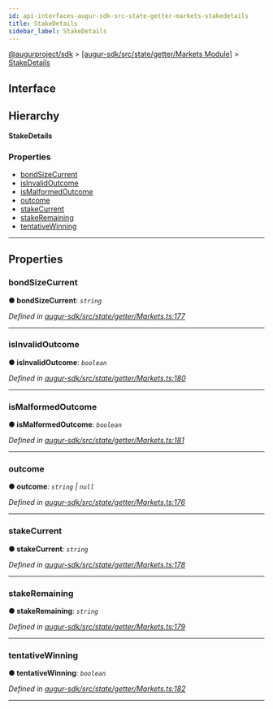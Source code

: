```yaml
---
id: api-interfaces-augur-sdk-src-state-getter-markets-stakedetails
title: StakeDetails
sidebar_label: StakeDetails
---
```


[@augurproject/sdk](api-readme.md) > [[augur-sdk/src/state/getter/Markets Module]](api-modules-augur-sdk-src-state-getter-markets-module.md) > [StakeDetails](api-interfaces-augur-sdk-src-state-getter-markets-stakedetails.md)

## Interface

## Hierarchy

**StakeDetails**

### Properties

* [bondSizeCurrent](api-interfaces-augur-sdk-src-state-getter-markets-stakedetails.md#bondsizecurrent)
* [isInvalidOutcome](api-interfaces-augur-sdk-src-state-getter-markets-stakedetails.md#isinvalidoutcome)
* [isMalformedOutcome](api-interfaces-augur-sdk-src-state-getter-markets-stakedetails.md#ismalformedoutcome)
* [outcome](api-interfaces-augur-sdk-src-state-getter-markets-stakedetails.md#outcome)
* [stakeCurrent](api-interfaces-augur-sdk-src-state-getter-markets-stakedetails.md#stakecurrent)
* [stakeRemaining](api-interfaces-augur-sdk-src-state-getter-markets-stakedetails.md#stakeremaining)
* [tentativeWinning](api-interfaces-augur-sdk-src-state-getter-markets-stakedetails.md#tentativewinning)

---

## Properties

<a id="bondsizecurrent"></a>

###  bondSizeCurrent

**● bondSizeCurrent**: *`string`*

*Defined in [augur-sdk/src/state/getter/Markets.ts:177](https://github.com/AugurProject/augur/blob/0787bf1a23/packages/augur-sdk/src/state/getter/Markets.ts#L177)*

___
<a id="isinvalidoutcome"></a>

###  isInvalidOutcome

**● isInvalidOutcome**: *`boolean`*

*Defined in [augur-sdk/src/state/getter/Markets.ts:180](https://github.com/AugurProject/augur/blob/0787bf1a23/packages/augur-sdk/src/state/getter/Markets.ts#L180)*

___
<a id="ismalformedoutcome"></a>

###  isMalformedOutcome

**● isMalformedOutcome**: *`boolean`*

*Defined in [augur-sdk/src/state/getter/Markets.ts:181](https://github.com/AugurProject/augur/blob/0787bf1a23/packages/augur-sdk/src/state/getter/Markets.ts#L181)*

___
<a id="outcome"></a>

###  outcome

**● outcome**: *`string` \| `null`*

*Defined in [augur-sdk/src/state/getter/Markets.ts:176](https://github.com/AugurProject/augur/blob/0787bf1a23/packages/augur-sdk/src/state/getter/Markets.ts#L176)*

___
<a id="stakecurrent"></a>

###  stakeCurrent

**● stakeCurrent**: *`string`*

*Defined in [augur-sdk/src/state/getter/Markets.ts:178](https://github.com/AugurProject/augur/blob/0787bf1a23/packages/augur-sdk/src/state/getter/Markets.ts#L178)*

___
<a id="stakeremaining"></a>

###  stakeRemaining

**● stakeRemaining**: *`string`*

*Defined in [augur-sdk/src/state/getter/Markets.ts:179](https://github.com/AugurProject/augur/blob/0787bf1a23/packages/augur-sdk/src/state/getter/Markets.ts#L179)*

___
<a id="tentativewinning"></a>

###  tentativeWinning

**● tentativeWinning**: *`boolean`*

*Defined in [augur-sdk/src/state/getter/Markets.ts:182](https://github.com/AugurProject/augur/blob/0787bf1a23/packages/augur-sdk/src/state/getter/Markets.ts#L182)*

___

